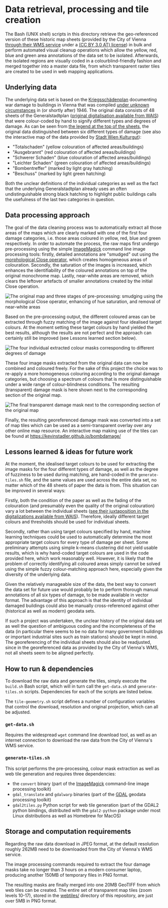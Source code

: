 # Data retrieval, processing and tile creation

The Bash (UNIX shell) scripts in this directory retrieve the geo-referenced version of these historic map sheets (provided by the City of Vienna [through their WMS service](https://www.data.gv.at/katalog/dataset/87282445-a02d-4f7f-9bf6-196d73d9b3a9) under a [(CC BY 3.0 AT) license](https://creativecommons.org/licenses/by/3.0/at/deed.de)) in bulk and perform automated visual cleanup operations which allow the yellow, red, blue and green area annotations of the data set to be isolated. Afterwards, the isolated regions are visually coded in a colourblind-friendly fashion and merged together into a master data file, from which transparent raster tiles are created to be used in web mapping applications.

## Underlying data

The underlying data set is based on the [Kriegsschädenplan](https://www.geschichtewiki.wien.gv.at/Kriegsschädenplan_(um_1946)) documenting war damage to buildings in Vienna that was compiled [under unknown circumstances](https://www.geschichtewiki.wien.gv.at/Kriegssch%C3%A4denplan_(um_1946)#Entstehung) in (or shortly after) 1946. The original data consists of 48 sheets of the Generalstadtplan ([original digitalisation available from WAIS](https://www.wien.gv.at/actaproweb2/benutzung/archive.xhtml?id=Akt+++++00000651m08alt#Akt_____00000651m08alt)) that were colour-coded by hand to signify different types and degrees of damage. As can be seen from [the legend at the top of the sheets](https://www.wien.gv.at/actaproweb2/benutzung/image.xhtml?id=TwKSo67xQgUqg55JnK2TO+M0+8OkdD4Jp25sfgC2ACs1), the original data distinguished between six different types of damage (see also the interactive map of the data provided by [Stadt Wien Kulturgut](https://www.wien.gv.at/kulturportal/public/grafik.aspx?bookmark=nyltRs9CK0bADiJEbjW5QxwZlCQ-b)):

* "Totalschaden" (yellow colouration of affected areas/buildings)
* "Ausgebrannt" (red colouration of affected areas/buildings)
* "Schwerer Schaden" (blue colouration of affected areas/buildings)
* "Leichter Schaden" (green colouration of affected areas/buildings)
* "Bombentreffer" (marked by light gray hatching)
* "Beschuss" (marked by light green hatching)

Both the unclear definitions of the individual categories as well as the fact that the underlying Generalstadtplan already uses an often undistinguishable strong black hatching to highlight public buildings calls the usefulness of the last two categories in question.

## Data processing approach

The goal of the data cleaning process was to automatically extract all those areas of the maps which are clearly marked with one of the first four damage categories, i.e. those areas coloured in yellow, red, blue and green respectively. In order to automate the process, the raw maps first undergo pre-processing using the simple [ImageMagick](https://www.imagemagick.org) command line image processing tools: firstly, detailed annotations are "smudged" out using the [morphological Close operator](https://www.imagemagick.org/Usage/morphology/#close), which creates homogeneous areas of colouration. Secondly, the saturation of the images is increased, which enhances the identifiability of the coloured annotations on top of the original monochrome map. Lastly, near-white areas are removed, which clears the leftover artefacts of smaller annotations created by the initial Close operation.

<img src="https://kevinstadler.github.io/bombdamage/build/preprocessing.png" align="center" alt="The original map and three stages of pre-processing: smudging using the morphological Close operator, enhancing of hue saturation, and removal of near-white areas" title="The original map and three stages of pre-processing" />

Based on the pre-processing output, the different coloured areas can be extracted through fuzzy matching of the image against four idealised target colours. At the moment setting these target colours by hand yielded the best results, although the results are not perfect and the approach can certainly still be improved (see Lessons learned section below).

<img src="https://kevinstadler.github.io/bombdamage/build/extraction.png" align="center" alt="The four individual extracted colour masks corresponding to different degrees of damage" title="The four individual extracted colour masks corresponding to different degrees of damage" />

These four image masks extracted from the original data can now be combined and coloured freely. For the sake of this project the choice was to re-apply a more homogeneous colouring according to the original damage categories, but choosing a spectrum of colours that is more distinguishable under a wide range of colour-blindness conditions. The resulting (transparent) damage mask is here shown next to the corresponding section of the original map.

![The final transparent damage mask next to the corresponding section of the original map](https://kevinstadler.github.io/bombdamage/build/merged.png)

Finally, the resulting georeferenced damage mask was converted into a set of map tiles which can be used as a semi-transparent overlay over any other online map resource. An interactive map making use of the tiles can be found at <https://kevinstadler.github.io/bombdamage/>

<!-- generate pipeline demonstration picture
TILE=44
X0=1730
Y0=66
XE=2842
YE=946
WIDTH=1112
HEIGHT=880
CROP="${WIDTH}x${HEIGHT}+${X0}+${Y0}"
source "tile-geometry.sh"
convert "raw/$TILE.jpeg" -morphology Close "$KERNEL" close.png
convert close.png -modulate 100,300 mod.png
convert mod.png -fuzz 25% -fill white -opaque white raw.png

montage "raw/$TILE.jpeg" close.png mod.png raw.png -crop $CROP -tile 4x1 -geometry 185x147+10+10 -background lightgray ../build/preprocessing.png
montage "raw/$TILE-red-debug.png" "raw/$TILE-yellow-debug.png" "raw/$TILE-green-debug.png" "raw/$TILE-blue-debug.png" -crop $CROP -tile 4x1 -geometry 185x147+10+10 -background lightgray ../build/extraction.png

montage "raw/$TILE-merged.png" "raw/$TILE.jpeg" -crop $CROP -tile 2x1 -geometry 370x294+10+10 -background lightgray ../build/merged.png
-->

## Lessons learned & ideas for future work

At the moment, the idealised target colours to be used for extracting the image masks for the four different types of damage, as well as the degree of fuzziness to be used during matching, are hand-coded in the `generate-tiles.sh` file, and the same values are used across the entire data set, no matter which of the 48 sheets of paper the data is from. This situation can be improved in several ways:

Firstly, both the condition of the paper as well as the fading of the colouration (and presumably even the quality of the original colouration) vary a lot between the individual sheets ([see their juxtaposition in the digitalizations available from WAIS](https://www.wien.gv.at/actaproweb2/benutzung/archive.xhtml?id=Akt+++++00000651m08alt#Akt_____00000651m08alt)). Therefore, ideally different target colours and thresholds should be used for individual sheets.

Secondly, rather than using target colours specified by hand, machine learning techniques could be used to automatically determine the most appropriate target colours for every type of damage per sheet. Some preliminary attempts using simple k-means clustering did not yield usable results, which is why hand-coded target colours are used in the code provided here, which work reasonably well. However, it is likely that the problem of correctly identifying all coloured areas simply cannot be solved using the simple fuzzy colour-matching approach here, especially given the diversity of the underlying data.

Given the relatively manageable size of the data, the best way to convert the data set for future use would probably be to perform thorough manual annotations of all six types of damage, to be made available in vector format. The advantage of this approach is that the identity of individual damaged buildings could also be manually cross-referenced against other (historical as well as modern) geodata sets.

If such a project was undertaken, the unclear history of the original data set as well the question of ambiguous coding and the incompleteness of the data (in particular there seems to be no data for many government buildings or important industrial sites such as train stations) should be kept in mind. The georeferencing of the individual sheets should also be readjusted, since in the georeferenced data as provided by the City of Vienna's WMS, not all sheets seem to be aligned perfectly.

## How to run & dependencies

To download the raw data and generate the tiles, simply execute the `build.sh` Bash script, which will in turn call the `get-data.sh` and `generate-tiles.sh` scripts. Dependencies for each of the scripts are listed below.

The `tile-geometry.sh` script defines a number of configuration variables that control the download, resolution and original projection, which can all be adjusted.

### `get-data.sh`

Requires the widespread `wget` command line download tool, as well as an internet connection to download the raw data from the City of Vienna's WMS service.

### `generate-tiles.sh`

This script performs the pre-processing, colour mask extraction as well as web tile generation and requires three dependencies:

* the `convert` binary (part of the [ImageMagick](https://www.imagemagick.org) command-line image processing toolkit)
* `gdal_translate` and `gdalwarp` binaries (part of the [GDAL](http://gdal.org) geodata processing toolkit)
* `gdal2tiles.py` Python script for web tile generation (part of the GDAL2 python bindings, distributed with the `gdal2-python` package under most Linux distributions as well as Homebrew for MacOS)

## Storage and computation requirements

Regarding the raw data download in JPEG format, at the default resolution roughly 262MB need to be downloaded from the City of Vienna's WMS service.

The image processing commands required to extract the four damage masks take no longer than 3 hours on a modern consumer laptop, producing another 150MB of temporary files in PNG format.

The resulting masks are finally merged into one 20MB GeoTIFF from which web tiles can be created. The entire set of transparent map tiles (zoom levels 10-17), stored in the [webtiles/](webtiles/) directory of this repository, are just over 5MB in PNG format.
